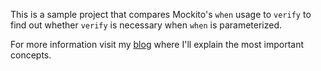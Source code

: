This is a sample project that compares Mockito's `when` usage to `verify` to find out whether `verify` is necessary when `when` is parameterized.

For more information visit my [blog][] where I'll explain the most important concepts.

[blog]: http://the-codeslinger.com/2020/07/05/mockito-when-vs-verify/